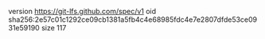 version https://git-lfs.github.com/spec/v1
oid sha256:2e57c01c1292ce09cb1381a5fb4c4e68985fdc4e7e2807dfde53ce0931e59190
size 117
